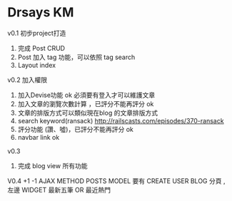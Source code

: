 Drsays KM
==

v0.1 初步project打造 
 1. 完成 Post CRUD
 2. Post 加入 tag 功能，可以依照 tag search
 3. Layout index

 v0.2 加入權限
 1. 加入Devise功能 ok
    必須要有登入才可以維護文章
 2. 加入文章的瀏覽次數計算 ，已評分不能再評分 ok
 3. 文章的排版方式可以類似現在blog 的文章排版方式 
 4. search keyword(ransack)
    http://railscasts.com/episodes/370-ransack 
 5. 評分功能 (讚、噓)，已評分不能再評分 ok
 6. navbar link ok

 v0.3
  1. 完成 blog view 所有功能

 V0.4
  +1 -1 AJAX  METHOD
  POSTS MODEL 要有 CREATE USER
  BLOG 分頁 , 左邊 WIDGET 最新五筆 OR 最近熱門 



   
